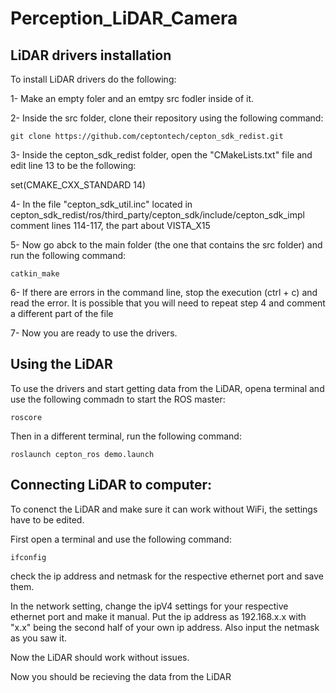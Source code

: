 # Perception_LiDAR_Camera
## LiDAR drivers installation
To install LiDAR drivers do the following:

1- Make an empty foler and an emtpy src fodler inside of it.

2- Inside the src folder, clone their repository using the following command:

``
git clone https://github.com/ceptontech/cepton_sdk_redist.git
`` 

3- Inside the cepton_sdk_redist folder, open the "CMakeLists.txt" file and edit line 13 to be the following:

  set(CMAKE_CXX_STANDARD 14)

4- In the file "cepton_sdk_util.inc" located in cepton_sdk_redist/ros/third_party/cepton_sdk/include/cepton_sdk_impl comment lines 114-117, the part about VISTA_X15 

5- Now go abck to the main folder (the one that contains the src folder) and run the following command:

``
catkin_make
``

6- If there are errors in the command line, stop the execution (ctrl + c) and read the error. It is possible that you will need to repeat step 4 and comment a different part of the file

7- Now you are ready to use the drivers.


## Using the LiDAR
To use the drivers and start getting data from the LiDAR, opena terminal and use the following commadn to start the ROS master:

``
roscore
``

Then in a different terminal, run the following command:

``
roslaunch cepton_ros demo.launch
``

## Connecting LiDAR to computer:
To conenct the LiDAR and make sure it can work without WiFi, the settings have to be edited.

First open a terminal and use the following command:

``
ifconfig
``

check the ip address and netmask for the respective ethernet port and save them.

In the network setting, change the ipV4 settings for your respective ethernet port and make it manual. Put the ip address as 192.168.x.x with "x.x" being the second half of your own ip address. Also input the netmask as you saw it.

Now the LiDAR should work without issues.

Now you should be recieving the data from the LiDAR
